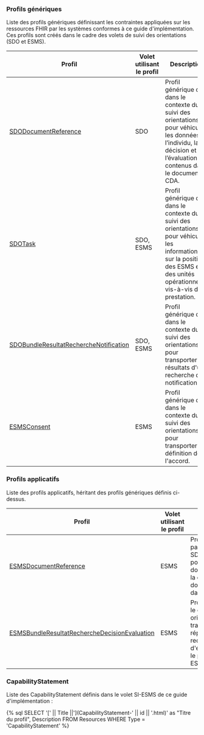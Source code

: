 ### Profils génériques

Liste des profils génériques définissant les contraintes appliquées sur les ressources FHIR par les systèmes conformes à ce guide d'implémentation. Ces profils sont créés dans le cadre des volets de suivi des orientations (SDO et ESMS).

| Profil  | Volet utilisant le profil | Description |
| --- | --- | -- |
| [SDODocumentReference](StructureDefinition-sdo-document-reference.html) | SDO | Profil générique créé dans le contexte du suivi des orientations pour véhiculer les données de l’individu, la décision et l’évaluation contenus dans le document CDA. |
| [SDOTask](StructureDefinition-sdo-task.html) | SDO,  ESMS| Profil générique créé dans le contexte du suivi des orientations pour véhiculer les informations sur la position des ESMS et des unités opérationnelles vis-à-vis de la prestation. |
| [SDOBundleResultatRechercheNotification](StructureDefinition-sdo-bundle-resultat-recherche-notification-esms.html) | SDO,  ESMS |Profil générique créé dans le contexte du suivi des orientations pour transporter les résultats d'une recherche de notification. |
| [ESMSConsent](StructureDefinition-esms-consent.html) | ESMS | Profil générique créé dans le contexte du suivi des orientations pour transporter la définition de l'accord.|


### Profils applicatifs

Liste des profils applicatifs, héritant des profils génériques définis ci-dessus.

| Profil  | Volet utilisant le profil | Description |
| --- | --- | --- |
| [ESMSDocumentReference](StructureDefinition-esms-document-reference.html) | ESMS | Profil applicatif créé à partir du profil générique SDODocumentReference pour véhiculer les données de l'individu et de la décision, ou les données de l'évaluaton dauns un document CDA.|
| [ESMSBundleResultatRechercheDecisionEvaluation](StructureDefinition-esms-bundle-resultat-recherche-decision-evaluation.html) | ESMS | Profil applicatif créé dans le contexte du suivi des orientations pour transporter les documents répondant à une recherche de decision ou d'évaluation. Il repose sur le profil applicatif ESMSDocumentReference.|

### CapabilityStatement
Liste des CapabilityStatement définis dans le volet SI-ESMS de ce guide d'implémentation :

{% sql SELECT '[' || Title ||'](CapabilityStatement-' || id || '.html)' as "Titre du profil", Description FROM Resources WHERE Type = 'CapabilityStatement' %}